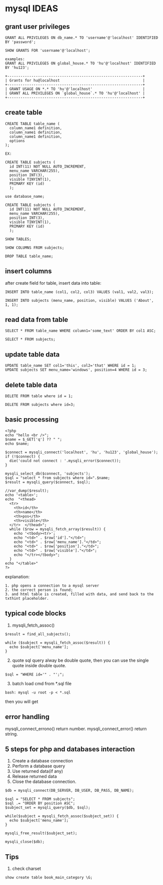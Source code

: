 # mysql IDEAS

## grant user privileges
```
GRANT ALL PRIVILEGES ON db_name.* TO 'username'@'localhost' IDENTIFIED BY 'password';

SHOW GRANTS FOR 'username'@'localhost';

examples:
GRANT ALL PRIVILEGES ON global_house.* TO 'hu'@'localhost' IDENTIFIED BY 'hu123';
```

```
+--------------------------------------------------------------+
| Grants for hu@localhost                                      |
+--------------------------------------------------------------+
| GRANT USAGE ON *.* TO 'hu'@'localhost'                       |
| GRANT ALL PRIVILEGES ON `global_house`.* TO 'hu'@'localhost' |
+--------------------------------------------------------------+
```

## create table
```
CREATE TABLE table_name (
  column_name1 definition,
  column_name1 definition,
  column_name1 definition,
  options
);

EX:

CREATE TABLE subjects (
  id INT(11) NOT NULL AUTO_INCREMENT,
  menu_name VARCHAR(255),
  position INT(3),
  visible TINYINT(1),
  PRIMARY KEY (id)
  );
```

```
use database_name;

CREATE TABLE subjects (
  id INT(11) NOT NULL AUTO_INCREMENT,
  menu_name VARCHAR(255),
  position INT(3),
  visible TINYINT(1),
  PRIMARY KEY (id)
  );

SHOW TABLES;

SHOW COLUMNS FROM subjects;

DROP TABLE table_name;
```

## insert columns
after create field for table, insert data into table:
```
INSERT INTO table_name (col1, col2, col3) VALUES (val1, val2, val3);

INSERT INTO subjects (menu_name, position, visible) VALUES ('About', 1, 1);
```

## read data from table
```
SELECT * FROM table_name WHERE column1='some_text' ORDER BY col1 ASC;

SELECT * FROM subjects;
```

## update table data
```
UPDATE table_name SET col1='this', col2='that' WHERE id = 1;
UPDATE subjects SET menu_name='windows', position=4 WHERE id = 3;
```

## delete table data
```
DELETE FROM table where id = 1;

DELETE FROM subjects where id=3;
```

## basic processing
```
<?php
echo "hello <br />";
$name = $_GET['q'] ?? " ";
echo $name;

$connect = mysqli_connect('localhost', 'hu', 'hu123', 'global_house');
if (!$connect) {
  die('could not connect : '.mysqli_error($connect));
}

mysqli_select_db($connect, 'subjects');
$sql = "select * from subjects where id=".$name;
$result = mysqli_query($connect, $sql);

//var_dump($result);
echo '<table>';
echo  "<thead>
  <tr>
    <th>id</th>
    <th>name</th>
    <th>pos</th>
    <th>visible</th>
  </tr>  </thead>";
  while ($row = mysqli_fetch_array($result)) {
    echo '<tbody><tr>';
    echo "<td>" . $row['id']."</td>";
    echo "<td>" . $row['menu_name']."</td>";
    echo "<td>" . $row['position']."</td>";
    echo "<td>" . $row['visible']."</td>";
    echo "</tr></tbody>";
  }
echo "</table>"
?>
```

explanation:
```
1. php opens a connection to a mysql server
2. the correct person is found;
3. and html table is created, filled with data, and send back to the txthint placeholder.
```


## typical code blocks
1. mysqli_fetch_assoc()

```
$result = find_all_subjects();

while ($subject = mysqli_fetch_assoc($result)) {
  echo $subject['menu_name'];
}
```

2. quote
sql query alway be double quote, then you can use the single quote inside double quote.

```
$sql = "WHERE id='" . "';";
```
3. batch load cmd from \*.sql file
```
bash: mysql -u root -p < *.sql
```
then you will get

## error handling
mysqli_connect_errono() return number.
mysqli_connect_error() return string.

## 5 steps for php and databases interaction
1. Create a database connection
2. Perform a database query
3. Use returned data(if any)
4. Release returned data
5. Close the database connection.

```
$db = mysqli_connect(DB_SERVER, DB_USER, DB_PASS, DB_NAME);

$sql = "SELECT * FROM subjects";
$sql .= "ORDER BY position ASC";
$subject_set = mysqli_query($db, $sql);

while($subject = mysqli_fetch_assoc($subject_set)) {
  echo $subject['menu_name'];
}

mysqli_free_result($subject_set);

mysqli_close($db);
```

## Tips
1. check charset
```
show create table book_main_category \G;
```
